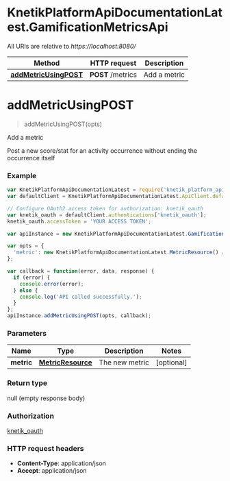 # KnetikPlatformApiDocumentationLatest.GamificationMetricsApi

All URIs are relative to *https://localhost:8080/*

Method | HTTP request | Description
------------- | ------------- | -------------
[**addMetricUsingPOST**](GamificationMetricsApi.md#addMetricUsingPOST) | **POST** /metrics | Add a metric


<a name="addMetricUsingPOST"></a>
# **addMetricUsingPOST**
> addMetricUsingPOST(opts)

Add a metric

Post a new score/stat for an activity occurrence without ending the occurrence itself

### Example
```javascript
var KnetikPlatformApiDocumentationLatest = require('knetik_platform_api_documentation_latest');
var defaultClient = KnetikPlatformApiDocumentationLatest.ApiClient.default;

// Configure OAuth2 access token for authorization: knetik_oauth
var knetik_oauth = defaultClient.authentications['knetik_oauth'];
knetik_oauth.accessToken = 'YOUR ACCESS TOKEN';

var apiInstance = new KnetikPlatformApiDocumentationLatest.GamificationMetricsApi();

var opts = { 
  'metric': new KnetikPlatformApiDocumentationLatest.MetricResource() // MetricResource | The new metric
};

var callback = function(error, data, response) {
  if (error) {
    console.error(error);
  } else {
    console.log('API called successfully.');
  }
};
apiInstance.addMetricUsingPOST(opts, callback);
```

### Parameters

Name | Type | Description  | Notes
------------- | ------------- | ------------- | -------------
 **metric** | [**MetricResource**](MetricResource.md)| The new metric | [optional] 

### Return type

null (empty response body)

### Authorization

[knetik_oauth](../README.md#knetik_oauth)

### HTTP request headers

 - **Content-Type**: application/json
 - **Accept**: application/json

